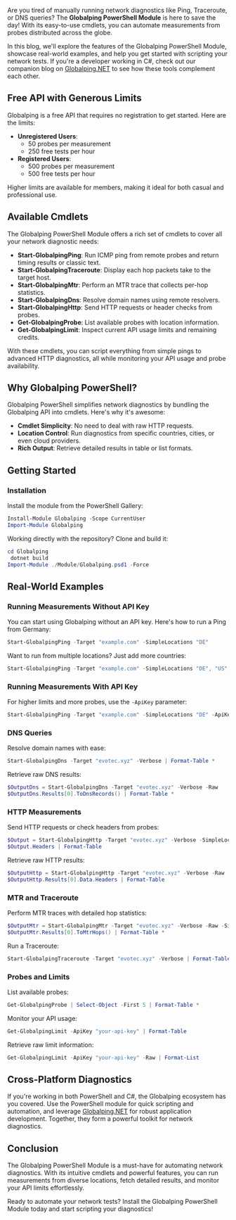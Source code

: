 Are you tired of manually running network diagnostics like Ping, Traceroute, or DNS queries? The **Globalping PowerShell Module** is here to save the day! With its easy-to-use cmdlets, you can automate measurements from probes distributed across the globe.

In this blog, we'll explore the features of the Globalping PowerShell Module, showcase real-world examples, and help you get started with scripting your network tests. If you're a developer working in C#, check out our companion blog on [Globalping.NET](https://evotec.xyz/supercharging-your-network-diagnostics-with-globalping-for-net/) to see how these tools complement each other.

## Free API with Generous Limits

Globalping is a free API that requires no registration to get started. Here are the limits:

- **Unregistered Users**:
  - 50 probes per measurement
  - 250 free tests per hour
- **Registered Users**:
  - 500 probes per measurement
  - 500 free tests per hour

Higher limits are available for members, making it ideal for both casual and professional use.

## Available Cmdlets

The Globalping PowerShell Module offers a rich set of cmdlets to cover all your network diagnostic needs:

- **Start-GlobalpingPing**: Run ICMP ping from remote probes and return timing results or classic text.
- **Start-GlobalpingTraceroute**: Display each hop packets take to the target host.
- **Start-GlobalpingMtr**: Perform an MTR trace that collects per-hop statistics.
- **Start-GlobalpingDns**: Resolve domain names using remote resolvers.
- **Start-GlobalpingHttp**: Send HTTP requests or header checks from probes.
- **Get-GlobalpingProbe**: List available probes with location information.
- **Get-GlobalpingLimit**: Inspect current API usage limits and remaining credits.

With these cmdlets, you can script everything from simple pings to advanced HTTP diagnostics, all while monitoring your API usage and probe availability.

## Why Globalping PowerShell?

Globalping PowerShell simplifies network diagnostics by bundling the Globalping API into cmdlets. Here's why it's awesome:

- **Cmdlet Simplicity**: No need to deal with raw HTTP requests.
- **Location Control**: Run diagnostics from specific countries, cities, or even cloud providers.
- **Rich Output**: Retrieve detailed results in table or list formats.

## Getting Started

### Installation

Install the module from the PowerShell Gallery:

```powershell
Install-Module Globalping -Scope CurrentUser
Import-Module Globalping
```

Working directly with the repository? Clone and build it:

```powershell
cd Globalping
 dotnet build
Import-Module ./Module/Globalping.psd1 -Force
```

## Real-World Examples

### Running Measurements Without API Key

You can start using Globalping without an API key. Here's how to run a Ping from Germany:

```powershell
Start-GlobalpingPing -Target "example.com" -SimpleLocations "DE"
```

Want to run from multiple locations? Just add more countries:

```powershell
Start-GlobalpingPing -Target "example.com" -SimpleLocations "DE", "US", "GB"
```

### Running Measurements With API Key

For higher limits and more probes, use the `-ApiKey` parameter:

```powershell
Start-GlobalpingPing -Target "example.com" -SimpleLocations "DE" -ApiKey "your-api-key"
```

### DNS Queries

Resolve domain names with ease:

```powershell
Start-GlobalpingDns -Target "evotec.xyz" -Verbose | Format-Table *
```

Retrieve raw DNS results:

```powershell
$OutputDns = Start-GlobalpingDns -Target "evotec.xyz" -Verbose -Raw
$OutputDns.Results[0].ToDnsRecords() | Format-Table *
```

### HTTP Measurements

Send HTTP requests or check headers from probes:

```powershell
$Output = Start-GlobalpingHttp -Target "evotec.xyz" -Verbose -SimpleLocations "Krakow+PL"
$Output.Headers | Format-Table
```

Retrieve raw HTTP results:

```powershell
$OutputHttp = Start-GlobalpingHttp -Target "evotec.xyz" -Verbose -Raw
$OutputHttp.Results[0].Data.Headers | Format-Table
```

### MTR and Traceroute

Perform MTR traces with detailed hop statistics:

```powershell
$OutputMtr = Start-GlobalpingMtr -Target "evotec.xyz" -Verbose -Raw -SimpleLocations "Krakow+PL", "Berlin+DE"
$OutputMtr.Results[0].ToMtrHops() | Format-Table *
```

Run a Traceroute:

```powershell
Start-GlobalpingTraceroute -Target "evotec.xyz" -Verbose | Format-Table *
```

### Probes and Limits

List available probes:

```powershell
Get-GlobalpingProbe | Select-Object -First 5 | Format-Table *
```

Monitor your API usage:

```powershell
Get-GlobalpingLimit -ApiKey "your-api-key" | Format-Table
```

Retrieve raw limit information:

```powershell
Get-GlobalpingLimit -ApiKey "your-api-key" -Raw | Format-List
```

## Cross-Platform Diagnostics

If you're working in both PowerShell and C#, the Globalping ecosystem has you covered. Use the PowerShell module for quick scripting and automation, and leverage [Globalping.NET](./using-globalping-csharp.md) for robust application development. Together, they form a powerful toolkit for network diagnostics.

## Conclusion

The Globalping PowerShell Module is a must-have for automating network diagnostics. With its intuitive cmdlets and powerful features, you can run measurements from diverse locations, fetch detailed results, and monitor your API limits effortlessly.

Ready to automate your network tests? Install the Globalping PowerShell Module today and start scripting your diagnostics!

